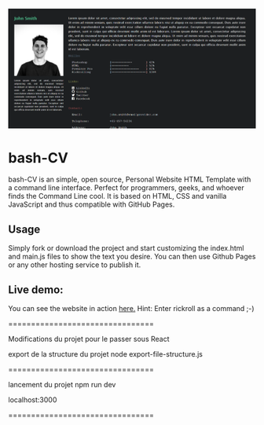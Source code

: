 ![Screenshot](./src//assets/logos/screenshot.png)

# bash-CV

bash-CV is an simple, open source, Personal Website HTML Template with a command line interface. Perfect for programmers, geeks, and whoever finds the Command Line cool. It is based on HTML, CSS and vanilla JavaScript and thus compatible with GitHub Pages.

## Usage

Simply fork or download the project and start customizing the index.html and main.js files to show the text you desire. You can then use Github Pages or any other hosting service to publish it.

## Live demo:

You can see the website in action [here.](https://erik-42.github.io/bash-cv/) Hint: Enter rickroll as a command ;-)

================================

Modifications du projet pour le passer sous React

export de la structure du projet
node export-file-structure.js

================================

lancement du projet
npm run dev

localhost:3000

================================
